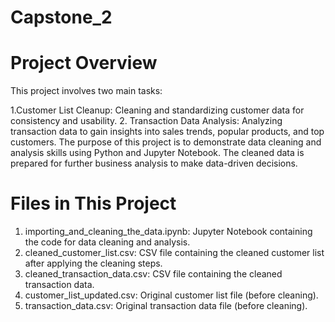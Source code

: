 # Capstone_2
# Project Overview
This project involves two main tasks:

1.Customer List Cleanup: Cleaning and standardizing customer data for consistency and usability.
2. Transaction Data Analysis: Analyzing transaction data to gain insights into sales trends, popular products, and top customers.
The purpose of this project is to demonstrate data cleaning and analysis skills using Python and Jupyter Notebook. The cleaned data is prepared for further business analysis to make data-driven decisions.
# Files in This Project
1. importing_and_cleaning_the_data.ipynb: Jupyter Notebook containing the code for data cleaning and analysis.
2. cleaned_customer_list.csv: CSV file containing the cleaned customer list after applying the cleaning steps.
3. cleaned_transaction_data.csv: CSV file containing the cleaned transaction data.
4. customer_list_updated.csv: Original customer list file (before cleaning).
5. transaction_data.csv: Original transaction data file (before cleaning).
